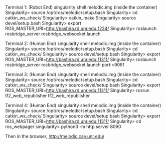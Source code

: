 Terminal 1: (Robot End)
singularity shell melodic.img
(inside the container)
Singularity> source /opt/ros/melodic/setup.bash
Singularity> cd catkin_ws_check/
Singularity> catkin_make
Singularity> source devel/setup.bash
Singularity> export ROS_MASTER_URI=http://bashira.rd.unr.edu:1234/
Singularity> roslaunch rosbridge_server rosbridge_websocket.launch

Terminal 2: (Human End)
singularity shell melodic.img
(inside the container)
Singularity> source /opt/ros/melodic/setup.bash
Singularity> cd catkin_ws_check/
Singularity> source devel/setup.bash
Singularity> export ROS_MASTER_URI=http://bashira.rd.unr.edu:11311/
Singularity> roslaunch rosbridge_server rosbridge_websocket.launch port:=9091

Terminal 3: (Human End)
singularity shell melodic.img
(inside the container)
Singularity> source /opt/ros/melodic/setup.bash
Singularity> cd catkin_ws_check/
Singularity> source devel/setup.bash
Singularity> export ROS_MASTER_URI=http://bashira.rd.unr.edu:11311/
Singularity> rosrun tf2_web_republisher tf2_web_republisher

Terminal 4: (Human End)
singularity shell melodic.img
(inside the container)
Singularity> source /opt/ros/melodic/setup.bash
Singularity> cd catkin_ws_check/
Singularity> source devel/setup.bash
Singularity> export ROS_MASTER_URI=http://bashira.rd.unr.edu:11311/
Singularity> cd ros_webpage/
singularity> python3 -m http.server 8090


Then in the browser, http://melodic.cse.unr.edu/
 

